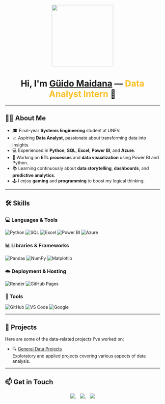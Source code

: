 <p align="center">
  <img src="https://miro.medium.com/max/2048/1*OohqW5DGh9CQS4hLY5FXzA.png" height="200"/>
</p>

<h1 align="center">
  Hi, I'm <a href="https://github.com/Aryagm">Güido Maidana</a> —
  <span style="color:#FBBF24;">Data Analyst Intern</span> 👋
</h1>

---

## 👨‍💻 About Me

- 🎓 Final-year **Systems Engineering** student at UNFV.
- 📈 Aspiring **Data Analyst**, passionate about transforming data into insights.
- 💻 Experienced in **Python**, **SQL**, **Excel**, **Power BI**, and **Azure**.
- 🔄 Working on **ETL processes** and **data visualization** using Power BI and Python.
- 📚 Learning continuously about **data storytelling**, **dashboards**, and **predictive analytics**.
- 🕹️ I enjoy **gaming** and **programming** to boost my logical thinking.

---

## 🛠️ Skills

### 💻 Languages & Tools

![Python](https://img.shields.io/badge/Python-14354C?style=for-the-badge&logo=python&logoColor=white)
![SQL](https://img.shields.io/badge/SQL-00C7B7?style=for-the-badge&logo=mysql&logoColor=white)
![Excel](https://img.shields.io/badge/Excel-217346?style=for-the-badge&logo=microsoft-excel&logoColor=white)
![Power BI](https://img.shields.io/badge/Power%20BI-F2C811.svg?style=for-the-badge&logo=powerbi&logoColor=black)
![Azure](https://img.shields.io/badge/Microsoft%20Azure-007BDF.svg?style=for-the-badge&logo=microsoft-azure&logoColor=white)

### 📊 Libraries & Frameworks

![Pandas](https://img.shields.io/badge/Pandas-150458.svg?style=for-the-badge&logo=pandas&logoColor=white)
![NumPy](https://img.shields.io/badge/NumPy-013243.svg?style=for-the-badge&logo=numpy&logoColor=white)
![Matplotlib](https://img.shields.io/badge/Matplotlib-0C4B8E.svg?style=for-the-badge&logo=matplotlib&logoColor=white)

### ☁️ Deployment & Hosting

![Render](https://img.shields.io/badge/Render-000000.svg?style=for-the-badge&logo=render&logoColor=white)
![GitHub Pages](https://img.shields.io/badge/GitHub%20Pages-327FC7.svg?style=for-the-badge&logo=github&logoColor=white)

### 🔧 Tools

![GitHub](https://img.shields.io/badge/GitHub-121011.svg?style=for-the-badge&logo=github&logoColor=white)
![VS Code](https://img.shields.io/badge/VS%20Code-0078d7.svg?style=for-the-badge&logo=visual-studio-code&logoColor=white)
![Google](https://img.shields.io/badge/Google-4285F4.svg?style=for-the-badge&logo=google&logoColor=white)

---

## 📂 Projects

Here are some of the data-related projects I've worked on:

- 🔍 [General Data Projects](https://github.com/4wful/data-analyst-projects)  
  Exploratory and applied projects covering various aspects of data analysis.

---

## 📫 Get in Touch

<p align="center">
  <a href="mailto:g7idomai1234@gmail.com">
    <img src="https://img.shields.io/badge/g7idomai1234@gmail.com-D14836?style=for-the-badge&logo=gmail&logoColor=white" />
  </a>
  &nbsp;&nbsp;
  <a href="https://wa.me/51980503569">
    <img src="https://img.shields.io/badge/WhatsApp-25D366?style=for-the-badge&logo=whatsapp&logoColor=white" />
  </a>
  &nbsp;&nbsp;
  <a href="https://www.linkedin.com/in/g%C3%BCido-maidana/">
    <img src="https://img.shields.io/badge/LinkedIn-0077B5?style=for-the-badge&logo=linkedin&logoColor=white" />
  </a>
</p>
